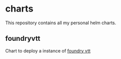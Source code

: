 # charts

This repository contains all my personal helm charts.

## foundryvtt

Chart to deploy a instance of [foundry vtt](https://foundryvtt.com)
